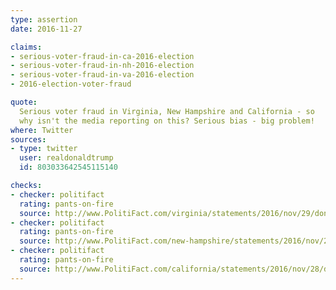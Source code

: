 ```yaml
---
type: assertion
date: 2016-11-27

claims:
- serious-voter-fraud-in-ca-2016-election
- serious-voter-fraud-in-nh-2016-election
- serious-voter-fraud-in-va-2016-election
- 2016-election-voter-fraud

quote:
  Serious voter fraud in Virginia, New Hampshire and California - so
  why isn't the media reporting on this? Serious bias - big problem!
where: Twitter
sources:
- type: twitter
  user: realdonaldtrump
  id: 803033642545115140

checks:
- checker: politifact
  rating: pants-on-fire
  source: http://www.PolitiFact.com/virginia/statements/2016/nov/29/donald-trump/trumps-pants-fire-serious-voter-fraud-claim-virgin/
- checker: politifact
  rating: pants-on-fire
  source: http://www.PolitiFact.com/new-hampshire/statements/2016/nov/28/donald-trump/trump-claims-serious-voter-fraud-new-hampshire/
- checker: politifact
  rating: pants-on-fire
  source: http://www.PolitiFact.com/california/statements/2016/nov/28/donald-trump/pants-fire-trumps-claim-about-california-voter-fra/
---
```

